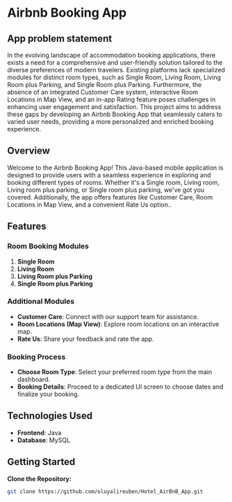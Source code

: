 # Airbnb Booking App

## App problem statement
In the evolving landscape of accommodation booking applications, there exists a need for a comprehensive and user-friendly solution tailored to the diverse preferences of modern travelers. Existing platforms lack specialized modules for distinct room types, such as Single Room, Living Room, Living Room plus Parking, and Single Room plus Parking. Furthermore, the absence of an integrated Customer Care system, interactive Room Locations in Map View, and an in-app Rating feature poses challenges in enhancing user engagement and satisfaction. This project aims to address these gaps by developing an Airbnb Booking App that seamlessly caters to varied user needs, providing a more personalized and enriched booking experience.

## Overview
Welcome to the Airbnb Booking App! This Java-based mobile application is designed to provide users with a seamless experience in exploring and booking different types of rooms. Whether it's a Single room, Living room, Living room plus parking, or Single room plus parking, we've got you covered. Additionally, the app offers features like Customer Care, Room Locations in Map View, and a convenient Rate Us option..

## Features
### Room Booking Modules
1. **Single Room**
2. **Living Room**
3. **Living Room plus Parking**
4. **Single Room plus Parking**

### Additional Modules
- **Customer Care**: Connect with our support team for assistance.
- **Room Locations (Map View)**: Explore room locations on an interactive map.
- **Rate Us**: Share your feedback and rate the app.

### Booking Process
- **Choose Room Type**: Select your preferred room type from the main dashboard.
- **Booking Details**: Proceed to a dedicated UI screen to choose dates and finalize your booking.

## Technologies Used
- **Frontend**: Java
- **Database**: MySQL

## Getting Started
 **Clone the Repository:**
   ```bash
   git clone https://github.com/oluyalireuben/Hotel_AirBnB_App.git


   
